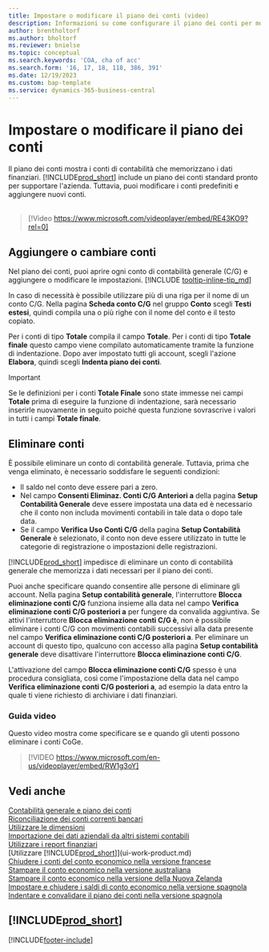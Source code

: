```yaml
---
title: Impostare o modificare il piano dei conti (video)
description: Informazioni su come configurare il piano dei conti per mostrare i conti di contabilità che memorizzano i dati finanziari.
author: brentholtorf
ms.author: bholtorf
ms.reviewer: bnielse
ms.topic: conceptual
ms.search.keywords: 'COA, cha of acc'
ms.search.form: '16, 17, 18, 118, 386, 391'
ms.date: 12/19/2023
ms.custom: bap-template
ms.service: dynamics-365-business-central
---
```

# <a name="set-up-or-change-the-chart-of-accounts"></a>Impostare o modificare il piano dei conti

Il piano dei conti mostra i conti di contabilità che memorizzano i dati finanziari. [!INCLUDE[prod_short](includes/prod_short.md)] include un piano dei conti standard pronto per supportare l'azienda. Tuttavia, puoi modificare i conti predefiniti e aggiungere nuovi conti.
<br><br>  

> [!Video https://www.microsoft.com/videoplayer/embed/RE43KO9?rel=0]

## <a name="add-or-change-accounts"></a>Aggiungere o cambiare conti

Nel piano dei conti, puoi aprire ogni conto di contabilità generale (C/G) e aggiungere o modificare le impostazioni. [!INCLUDE [tooltip-inline-tip_md](includes/tooltip-inline-tip_md.md)] 

In caso di necessità è possibile utilizzare più di una riga per il nome di un conto C/G. Nella pagina **Scheda conto C/G** nel gruppo **Conto** scegli **Testi estesi**, quindi compila una o più righe con il nome del conto e il testo copiato.  

Per i conti di tipo **Totale** compila il campo **Totale**. Per i conti di tipo **Totale finale** questo campo viene compilato automaticamente tramite la funzione di indentazione. Dopo aver impostato tutti gli account, scegli l'azione **Elabora**, quindi scegli **Indenta piano dei conti**.  

> [!IMPORTANT]
> Se le definizioni per i conti **Totale Finale** sono state immesse nei campi **Totale** prima di eseguire la funzione di indentazione, sarà necessario inserirle nuovamente in seguito poiché questa funzione sovrascrive i valori in tutti i campi **Totale finale**.

## <a name="delete-accounts"></a>Eliminare conti

È possibile eliminare un conto di contabilità generale. Tuttavia, prima che venga eliminato, è necessario soddisfare le seguenti condizioni:  

* Il saldo nel conto deve essere pari a zero.  
* Nel campo **Consenti Eliminaz. Conti C/G Anteriori a** della pagina **Setup Contabilità Generale** deve essere impostata una data ed è necessario che il conto non includa movimenti contabili in tale data o dopo tale data.  
* Se il campo **Verifica Uso Conti C/G** della pagina **Setup Contabilità Generale** è selezionato, il conto non deve essere utilizzato in tutte le categorie di registrazione o impostazioni delle registrazioni.  

[!INCLUDE[prod_short](includes/prod_short.md)] impedisce di eliminare un conto di contabilità generale che memorizza i dati necessari per il piano dei conti.  

Puoi anche specificare quando consentire alle persone di eliminare gli account. Nella pagina **Setup contabilità generale**, l'interruttore **Blocca eliminazione conti C/G** funziona insieme alla data nel campo **Verifica eliminazione conti C/G posteriori a** per fungere da convalida aggiuntiva. Se attivi l'interruttore **Blocca eliminazione conti C/G è**, non è possibile eliminare i conti C/G con movimenti contabili successivi alla data presente nel campo **Verifica eliminazione conti C/G posteriori a**. Per eliminare un account di questo tipo, qualcuno con accesso alla pagina **Setup contabilità generale** deve disattivare l'interruttore **Blocca eliminazione conti C/G**.  

L'attivazione del campo **Blocca eliminazione conti C/G** spesso è una procedura consigliata, così come l'impostazione della data nel campo **Verifica eliminazione conti C/G posteriori a**, ad esempio la data entro la quale ti viene richiesto di archiviare i dati finanziari.  

### <a name="video-guidance"></a>Guida video

Questo video mostra come specificare se e quando gli utenti possono eliminare i conti CoGe.

>[!VIDEO https://www.microsoft.com/en-us/videoplayer/embed/RW1g3oY]

## <a name="see-also"></a>Vedi anche

[Contabilità generale e piano dei conti](finance-general-ledger.md)  
[Riconciliazione dei conti correnti bancari](bank-manage-bank-accounts.md)  
[Utilizzare le dimensioni](finance-dimensions.md)  
[Importazione dei dati aziendali da altri sistemi contabili](across-import-data-configuration-packages.md)  
[Utilizzare i report finanziari](bi-how-work-account-schedule.md)  
[Utilizzare [!INCLUDE[prod_short](includes/prod_short.md)]](ui-work-product.md)  
[Chiudere i conti del conto economico nella versione francese](LocalFunctionality/France/how-to-close-income-statement-accounts.md)  
[Stampare il conto economico nella versione australiana](LocalFunctionality/Australia/how-to-print-income-statements.md)  
[Stampare il conto economico nella versione della Nuova Zelanda](LocalFunctionality/NewZealand/how-to-print-income-statements.md)  
[Impostare e chiudere i saldi di conto economico nella versione spagnola](LocalFunctionality/Spain/how-to-set-up-and-close-income-statement-balances.md)  
[Indentare e convalidare il piano dei conti nella versione spagnola](LocalFunctionality/Spain/how-to-indent-and-validate-chart-of-accounts.md)  

## [!INCLUDE[prod_short](includes/free_trial_md.md)]

[!INCLUDE[footer-include](includes/footer-banner.md)]
